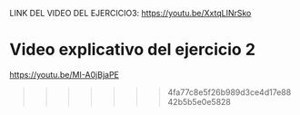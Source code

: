 LINK DEL VIDEO DEL EJERCICIO3: https://youtu.be/XxtqLINrSko
# Video explicativo del ejercicio 2
https://youtu.be/MI-A0jBjaPE
>>>>>>> 4fa77c8e5f26b989d3ce4d17e8842b5b5e0e5828
